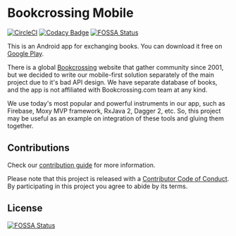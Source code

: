 # Bookcrossing Mobile

[![CircleCI](https://circleci.com/gh/fobo66/BookcrossingMobile.svg?style=shield)](https://circleci.com/gh/fobo66/BookcrossingMobile)
[![Codacy Badge](https://api.codacy.com/project/badge/Grade/21092b6171274378869e5cbbab93f57e)](https://www.codacy.com/manual/fobo66/BookcrossingMobile?utm_source=github.com&amp;utm_medium=referral&amp;utm_content=fobo66/BookcrossingMobile&amp;utm_campaign=Badge_Grade)
[![FOSSA Status](https://app.fossa.io/api/projects/git%2Bgithub.com%2Ffobo66%2FBookcrossingMobile.svg?type=shield)](https://app.fossa.io/projects/git%2Bgithub.com%2Ffobo66%2FBookcrossingMobile?ref=badge_shield)

This is an Android app for exchanging books. You can download it free on [Google Play](https://play.google.com/store/apps/details?id=com.bookcrossing.mobile).

There is a global [Bookcrossing](https://www.bookcrossing.com) website that gather community since 2001, but we decided to
write our mobile-first solution separately of the main project due to it's bad API design. We have separate database of books,
and the app is not affiliated with Bookcrossing.com team at any kind.

We use today's most popular and powerful instruments in our app, such as Firebase, Moxy MVP framework,
RxJava 2, Dagger 2, etc. So, this project may be useful as an example on integration of these tools
and gluing them together.

## Contributions

Check our [contribution guide](CONTRIBUTING.md) for more information.

Please note that this project is released with a [Contributor Code of Conduct](CODE_OF_CONDUCT.md).
By participating in this project you agree to abide by its terms.

## License

[![FOSSA Status](https://app.fossa.io/api/projects/git%2Bgithub.com%2Ffobo66%2FBookcrossingMobile.svg?type=large)](https://app.fossa.io/projects/git%2Bgithub.com%2Ffobo66%2FBookcrossingMobile?ref=badge_large)
